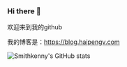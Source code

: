 ### Hi there 👋
欢迎来到我的github

我的博客是：https://blog.haipengv.com

![Smithkenny's GitHub stats](https://github-readme-stats.vercel.app/api?username=Smithkenny&show_icons=true&theme=tokyonight)
